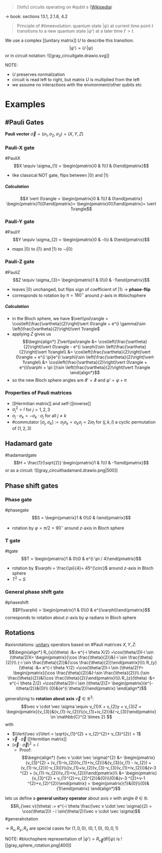 >[!info] circuits operating on #qubit s ([Wikipedia](https://en.wikipedia.org/wiki/Quantum_logic_gate))

-> book: sections 13.1, 2.1.8, 4.2


>Principle of #timeevolution: quantum state $\vert\psi\rangle$ at current time point $t$ transitions to a new quantum state $\vert\psi'\rangle$ at a later time $t' > t$.

We use a complex [[unitary matrix]] $U$ to describe this transition: $$\vert\psi'\rangle = U \cdot \vert\psi\rangle$$or in circuit notation:
![[gray_circuitgate.drawio.svg]]

NOTE:
- $U$ preserves normalization
- circuit is read left to right, but matrix $U$ is multiplied from the left
- we assume no interactions with the environment/other qubits etc

# Examples

## #Pauli Gates

**Pauli vector** $\vec\sigma = (\sigma_{1}, \sigma_{2}, \sigma_{3}) = (X, Y, Z)$ 

### Pauli-X gate 
#PauliX
$$X \equiv \sigma_{1} = \begin{pmatrix}0 & 1\\1 & 0\end{pmatrix}$$
- like classical NOT gate, flips between $\vert 0\rangle$ and $\vert 1\rangle$
##### Calculation
$$X \vert 0\rangle = \begin{pmatrix}0 & 1\\1 & 0\end{pmatrix} \begin{pmatrix}1\\0\end{pmatrix}= \begin{pmatrix}0\\1\end{pmatrix}= \vert 1\rangle$$
### Pauli-Y gate 
#PauliY
$$Y \equiv \sigma_{2} = \begin{pmatrix}0 & -i\\i & 0\end{pmatrix}$$
- maps $\vert 0\rangle$ to $i \vert 1\rangle$ and $\vert 1\rangle$ to $-i \vert 0\rangle$
### Pauli-Z gate 
#PauliZ
$$Z \equiv \sigma_{3}= \begin{pmatrix}1 & 0\\0 & -1\end{pmatrix}$$
- leaves $\vert 0\rangle$ unchanged, but flips sign of coefficient of $\vert 1\rangle$ -> **phase-flip**
- corresponds to rotation by $\pi = 180^{\circ}$ around $z$-axis in #blochsphere 
##### Calculation
- in the Bloch sphere, we have $\vert\psi\rangle = \cos\left(\frac{\vartheta}{2}\right)\vert 0\rangle + e^{i \gamma}\sin \left(\frac{\vartheta}{2}\right)\vert 1\rangle$
- applying $Z$ gives us $$\begin{align*}
Z\vert\psi\rangle &= \cos\left(\frac{\vartheta}{2}\right)\vert 0\rangle - e^{i \varphi}\sin \left(\frac{\vartheta}{2}\right)\vert 1\rangle\\
&= \cos\left(\frac{\vartheta}{2}\right)\vert 0\rangle + e^{i \pi}e^{i \varphi}\sin \left(\frac{\vartheta}{2}\right)\vert 1\rangle\\
&= \cos\left(\frac{\vartheta}{2}\right)\vert 0\rangle + e^{i(\varphi + \pi )}\sin \left(\frac{\vartheta}{2}\right)\vert 1\rangle
\end{align*}$$
- so the new Bloch sphere angles are $\vartheta' = \vartheta$ and $\varphi' = \varphi + \pi$
### Properties of Pauli matrices

- [[Hermitian matrix]] and self-[[inverse]]
- $\sigma_{j}^{2} = I$ for $j = 1, 2, 3$
- $\sigma_{j}\cdot \sigma_{k} = - \sigma_{k}\cdot \sigma_j$ for all $j \neq k$
- #commutator $[\sigma_{j}, \sigma_{k}] := \sigma_{j}\sigma_{k} = \sigma_{k}\sigma_{j} = 2i \sigma_{l}$ for $(j, k, l)$ a cyclic permutation of $(1, 2, 3)$

## Hadamard gate
#hadamardgate
$$H = \frac{1}{\sqrt{2}} \begin{pmatrix}1 & 1\\1 & -1\end{pmatrix}$$
or as a circuit:
![[gray_circuithadamard.drawio.png|500]]
## Phase shift gates

### Phase gate
#phasegate
$$S = \begin{pmatrix}1 & 0\\0 & i\end{pmatrix}$$
- rotation by $\varphi = \pi/2=90^{\circ}$ around $z$-axis in Bloch sphere

### T gate
#tgate
$$T = \begin{pmatrix}1 & 0\\0 & e^{i \pi / 4}\end{pmatrix}$$
- rotation by $\varphi = \frac{\pi}{4}= 45^{\circ}$ around $z$-axis in Bloch sphere
- $T^{2} = S$
### General phase shift gate
#phaseshift
$$P(\varphi) = \begin{pmatrix}1 & 0\\0 & e^{i\varphi}\end{pmatrix}$$
corresponds to rotation about $z$-axis by $\varphi$ radians in Bloch sphere

## Rotations


#axisrotations: [unitary](unitary%20matrix.md) operators based on #Pauli matrices $X, Y, Z$:
$$\begin{align*}
R_{x}(\theta) :&=  e^{-i \theta X/2} =\cos(\theta/2)I-i \sin (\theta/2)X= \begin{pmatrix}{\cos \frac{\theta}{2}}&{-i \sin \frac{\theta}{2}}\\ {-i \sin \frac{\theta}{2}}&{\cos \frac{\theta}{2}}\end{pmatrix}\\\\
R_{y}(\theta) :&=  e^{-i \theta Y/2} =\cos(\theta/2)I-i \sin (\theta/2)Y= \begin{pmatrix}{\cos \frac{\theta}{2}}&{-\sin \frac{\theta}{2}}\\ {\sin \frac{\theta}{2}}&{\cos \frac{\theta}{2}}\end{pmatrix}\\\\
R_{z}(\theta) :&=  e^{-i \theta Z/2} =\cos(\theta/2)I-i \sin (\theta/2)Z= \begin{pmatrix}{e^{-i\theta/2}}&{0}\\ {0}&{e^{i \theta/2}}\end{pmatrix}
\end{align*}$$

generalizing to **rotation about axis** $\vec v \in \mathbb{R}^3$: $$\vec v \cdot \vec \sigma \equiv v_{1}X + v_{2}y + v_{3}Z = \begin{pmatrix}{v_{3}}&{v_{1}-iv_{2}}\\{v_{1}+iv_{2}}&{-v_{3}}\end{pmatrix}  \in \mathbb{C}^{2 \times 2} $$with
- $\Vert{\vec v}\Vert = \sqrt{v_{1}^{2} + v_{2}^{2}+ v_{3}^{2}} = 1$
- $\vec v \cdot \vec \sigma$ [[Hermitian matrix]]
- $(\vec v \cdot \vec \sigma)^{2} = I$
	- Proof: $$\begin{align*}
	  (\vec v \cdot \vec \sigma)^{2} &= \begin{pmatrix}{v_{3}^{2} + (v_{1}-iv_{2})(v_{1}+iv_{2})}&{v_{3}(v_{1} - iv_{2}) + (v_{1}-iv_{2})(-v_{3})}\\{(v_{1}+iv_{2})v_{3}-v_{3}(v_{1}+iv_{2})}&{v-3 ^{2} + (v_{1}-iv_{2})(v_{1}+iv_{2})}\end{pmatrix}\\
		&= \begin{pmatrix}{v_{3}^{2} + v_{1}^{2}+v_{2}^{2}}&{0}\\{0}&{v-3 ^{2}+v-1 ^{2}+v_{2}^{2}}\end{pmatrix} = \begin{pmatrix}{1}&{0}\\{0}&{1}\end{pmatrix}   
	  \end{align*}$$

lets us define a **general unitary operator** about axis $v$ with angle $\theta \in \mathbb{R}$: $$R_{\vec v}(\theta) := e^{-i \theta \frac{\vec v \cdot \vec \sigma}{2} = \cos(\theta/2}I - i \sin(\theta/2)(\vec v \cdot \vec \sigma)$$ #generalrotation

-> $R_{x}, R_{y}, R_{z}$ are special cases for $(1, 0, 0)$, $(0, 1, 0)$, $(0, 0, 1)$

NOTE: #blochsphere representation of $\vert\psi'\rangle = R_{\vec v}(\theta) \vert\psi\rangle$ is ![[gray_sphere_rotation.png|400]]
